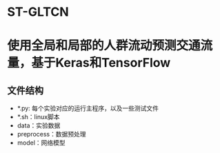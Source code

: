 # ST-GLTCN
使用全局和局部的人群流动预测交通流量，基于Keras和TensorFlow
==========================================

## 文件结构
* *.py: 每个实验对应的运行主程序，以及一些测试文件
* *.sh：linux脚本
* data：实验数据
* preprocess：数据预处理
* model：网络模型